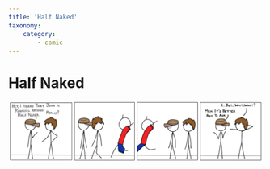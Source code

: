 ```yaml
---
title: 'Half Naked'
taxonomy:
    category:
        - comic
---
```


# Half Naked
![](1_halfnaked.png)